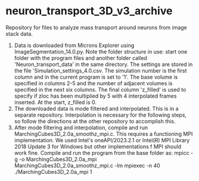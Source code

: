 # neuron_transport_3D_v3_archive
Repository for files to analyze mass transport around neurons from image stack data.

1) Data is downloaded from Microns Explorer using ImageSegmentation_14.0.py.  Note the folder structure in use: start one folder with the program files and another folder called 'Neuron_transport_data' in the same directory.  The settings are stored in the file 'Simulation_settings_4.0.csv. The simulation number is the first column and in the current program is set to '1'.  The base volume is specified in columns 2-5 and the number of adjacent volumes is specified in the next six columns.  The final column 'z_filled' is used to specify if zloc has been multiplied by 5 with 4 interpolated frames inserted.  At the start, z_filled is 0.
2) The downloaded data is mode filtered and interpolated.  This is in a separate repository.  Interpolation is necessary for the following steps, so follow the directions at the other repository to accomplish this.
3) After mode filtering and interpolation, compile and run MarchingCubes3D_2.0a_smoothz_mpi.c.  This requires a functioning MPI implementation.  We used Intel's oneAPI/2023.2.1 or Intel(R) MPI Library 2018 Update 3 for Windows but other implementations f MPI should work fine.  Compile and run the program from the base folder as:
mpicc -g -o MarchingCubes3D_2.0a_mpi MarchingCubes3D_2.0a_smoothz_mpi.c -lm
mpiexec -n 40 ./MarchingCubes3D_2.0a_mpi 1
